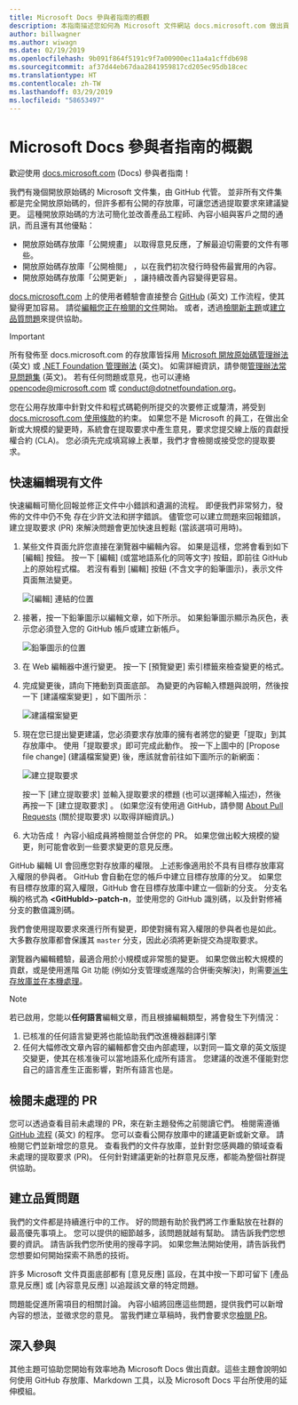 ```yaml
---
title: Microsoft Docs 參與者指南的概觀
description: 本指南描述您如何為 Microsoft 文件網站 docs.microsoft.com 做出貢獻。
author: billwagner
ms.author: wiwagn
ms.date: 02/19/2019
ms.openlocfilehash: 9b091f864f5191c9f7a00900ec11a4a1cffdb698
ms.sourcegitcommit: af37d44eb67daa2841959817cd205ec95db18cec
ms.translationtype: HT
ms.contentlocale: zh-TW
ms.lasthandoff: 03/29/2019
ms.locfileid: "58653497"
---
```

# <a name="microsoft-docs-contributor-guide-overview"></a>Microsoft Docs 參與者指南的概觀

歡迎使用 [docs.microsoft.com](https://docs.microsoft.com) (Docs) 參與者指南！

我們有幾個開放原始碼的 Microsoft 文件集，由 GitHub 代管。 並非所有文件集都是完全開放原始碼的，但許多都有公開的存放庫，可讓您透過提取要求來建議變更。 這種開放原始碼的方法可簡化並改善產品工程師、內容小組與客戶之間的通訊，而且還有其他優點：

- 開放原始碼存放庫「公開規畫」  以取得意見反應，了解最迫切需要的文件有哪些。
- 開放原始碼存放庫「公開檢閱」  ，以在我們初次發行時發佈最實用的內容。
- 開放原始碼存放庫「公開更新」  ，讓持續改善內容變得更容易。

[docs.microsoft.com](https://docs.microsoft.com) 上的使用者體驗會直接整合 [GitHub](https://github.com) \(英文\) 工作流程，使其變得更加容易。 請從[編輯您正在檢閱的文件](#quick-edits-to-existing-documents)開始。 或者，透過[檢閱新主題](#review-open-prs)或[建立品質問題](#create-quality-issues)來提供協助。

> [!IMPORTANT]
> 所有發佈至 docs.microsoft.com 的存放庫皆採用 [Microsoft 開放原始碼管理辦法](https://opensource.microsoft.com/codeofconduct/) \(英文\) 或 [.NET Foundation 管理辦法](https://dotnetfoundation.org/code-of-conduct) \(英文\)。 如需詳細資訊，請參閱[管理辦法常見問題集](https://opensource.microsoft.com/codeofconduct/faq/) \(英文\)。 若有任何問題或意見，也可以連絡 [opencode@microsoft.com](mailto:opencode@microsoft.com) 或 [conduct@dotnetfoundation.org](mailto:conduct@dotnetfoundation.org)。<br>
>
> 您在公用存放庫中針對文件和程式碼範例所提交的次要修正或釐清，將受到 [docs.microsoft.com 使用條款](https://docs.microsoft.com/legal/termsofuse)的約束。 如果您不是 Microsoft 的員工，在做出全新或大規模的變更時，系統會在提取要求中產生意見，要求您提交線上版的貢獻授權合約 (CLA)。 您必須先完成填寫線上表單，我們才會檢閱或接受您的提取要求。

## <a name="quick-edits-to-existing-documents"></a>快速編輯現有文件

快速編輯可簡化回報並修正文件中小錯誤和遺漏的流程。 即便我們非常努力，發佈的文件中仍不免  存在少許文法和拼字錯誤。 儘管您可以建立問題來回報錯誤，建立提取要求 (PR) 來解決問題會更加快速且輕鬆 (當該選項可用時)。

1. 某些文件頁面允許您直接在瀏覽器中編輯內容。 如果是這樣，您將會看到如下 [編輯]  按鈕。 按一下 [編輯]  (或當地語系化的同等文字) 按鈕，即前往 GitHub 上的原始程式檔。 若沒有看到 [編輯]  按鈕 (不含文字的鉛筆圖示)，表示文件頁面無法變更。

   ![[編輯] 連結的位置](./media/index/edit-article.png)

2. 接著，按一下鉛筆圖示以編輯文章，如下所示。 如果鉛筆圖示顯示為灰色，表示您必須登入您的 GitHub 帳戶或建立新帳戶。 

   ![鉛筆圖示的位置](./media/index/edit-icon.png)


3. 在 Web 編輯器中進行變更。 按一下 [預覽變更]  索引標籤來檢查變更的格式。

4. 完成變更後，請向下捲動到頁面底部。 為變更的內容輸入標題與說明，然後按一下 [建議檔案變更]  ，如下圖所示：

   ![建議檔案變更](./media/index/submit-pull-request.png)

5. 現在您已提出變更建議，您必須要求存放庫的擁有者將您的變更「提取」到其存放庫中。 使用「提取要求」即可完成此動作。 按一下上圖中的 [Propose file change]  \(建議檔案變更\) 後，應該就會前往如下圖所示的新網面：

   ![建立提取要求](media/index/create-pull-request.png)

   按一下 [建立提取要求]  並輸入提取要求的標題 (也可以選擇輸入描述)，然後再按一下 [建立提取要求]  。 (如果您沒有使用過 GitHub，請參閱 [About Pull Requests](https://help.github.com/en/articles/about-pull-requests) (關於提取要求) 以取得詳細資訊。)

6. 大功告成！ 內容小組成員將檢閱並合併您的 PR。 如果您做出較大規模的變更，則可能會收到一些要求變更的意見反應。

GitHub 編輯 UI 會回應您對存放庫的權限。 上述影像適用於不具有目標存放庫寫入權限的參與者。 GitHub 會自動在您的帳戶中建立目標存放庫的分叉。 如果您有目標存放庫的寫入權限，GitHub 會在目標存放庫中建立一個新的分支。 分支名稱的格式為 **\<GitHubId\>-patch-n**，並使用您的 GitHub 識別碼，以及針對修補分支的數值識別碼。

我們會使用提取要求來進行所有變更，即使對擁有寫入權限的參與者也是如此。 大多數存放庫都會保護其 `master` 分支，因此必須將更新提交為提取要求。

瀏覽器內編輯體驗，最適合用於小規模或非常態的變更。 如果您做出較大規模的貢獻，或是使用進階 Git 功能 (例如分支管理或進階的合併衝突解決)，則需要[派生存放庫並在本機處理](how-to-write-workflows-major.md)。

> [!NOTE]
> 若已啟用，您能以**任何語言**編輯文章，而且根據編輯類型，將會發生下列情況：
> 1. 已核准的任何語言變更將也能協助我們改進機器翻譯引擎
> 2. 任何大幅修改文章內容的編輯都會交由內部處理，以對同一篇文章的英文版提交變更，使其在核准後可以當地語系化成所有語言。
> 您建議的改進不僅能對您自己的語言產生正面影響，對所有語言也是。

## <a name="review-open-prs"></a>檢閱未處理的 PR

您可以透過查看目前未處理的 PR，來在新主題發佈之前閱讀它們。 檢閱需遵循 [GitHub 流程](https://guides.github.com/introduction/flow/) \(英文\) 的程序。 您可以查看公開存放庫中的建議更新或新文章。 請檢閱它們並新增您的意見。 查看我們的文件存放庫，並針對您感興趣的領域查看未處理的提取要求 (PR)。 任何針對建議更新的社群意見反應，都能為整個社群提供協助。

## <a name="create-quality-issues"></a>建立品質問題

我們的文件都是持續進行中的工作。 好的問題有助於我們將工作重點放在社群的最高優先事項上。 您可以提供的細節越多，該問題就越有幫助。 請告訴我們您想要的資訊。 請告訴我們您所使用的搜尋字詞。 如果您無法開始使用，請告訴我們您想要如何開始探索不熟悉的技術。

許多 Microsoft 文件頁面底部都有 [意見反應]  區段，在其中按一下即可留下 [產品意見反應]  或 [內容意見反應]  以追蹤該文章的特定問題。

問題能促進所需項目的相關討論。 內容小組將回應這些問題，提供我們可以新增內容的想法，並徵求您的意見。 當我們建立草稿時，我們會要求您[檢閱 PR](#review-open-prs)。

## <a name="get-more-involved"></a>深入參與

其他主題可協助您開始有效率地為 Microsoft Docs 做出貢獻。這些主題會說明如何使用 GitHub 存放庫、Markdown 工具，以及 Microsoft Docs 平台所使用的延伸模組。
